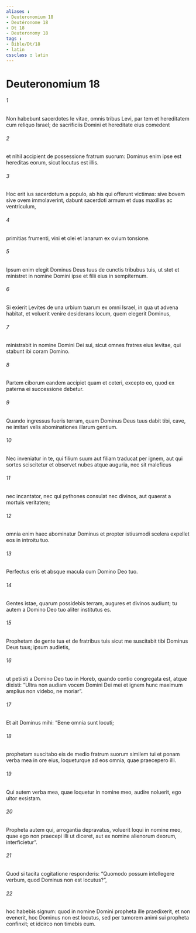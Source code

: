 ```yaml
---
aliases : 
- Deuteronomium 18
- Deutéronome 18
- Dt 18
- Deuteronomy 18
tags : 
- Bible/Dt/18
- latin
cssclass : latin
---
```


# Deuteronomium 18

###### 1
Non habebunt sacerdotes le vitae, omnis tribus Levi, par tem et hereditatem cum reliquo Israel; de sacrificiis Domini et hereditate eius comedent 
###### 2
et nihil accipient de possessione fratrum suorum: Dominus enim ipse est hereditas eorum, sicut locutus est illis.
###### 3
Hoc erit ius sacerdotum a populo, ab his qui offerunt victimas: sive bovem sive ovem immolaverint, dabunt sacerdoti armum et duas maxillas ac ventriculum, 
###### 4
primitias frumenti, vini et olei et lanarum ex ovium tonsione. 
###### 5
Ipsum enim elegit Dominus Deus tuus de cunctis tribubus tuis, ut stet et ministret in nomine Domini ipse et filii eius in sempiternum.
###### 6
Si exierit Levites de una urbium tuarum ex omni Israel, in qua ut advena habitat, et voluerit venire desiderans locum, quem elegerit Dominus, 
###### 7
ministrabit in nomine Domini Dei sui, sicut omnes fratres eius levitae, qui stabunt ibi coram Domino. 
###### 8
Partem ciborum eandem accipiet quam et ceteri, excepto eo, quod ex paterna ei successione debetur.
###### 9
Quando ingressus fueris terram, quam Dominus Deus tuus dabit tibi, cave, ne imitari velis abominationes illarum gentium. 
###### 10
Nec inveniatur in te, qui filium suum aut filiam traducat per ignem, aut qui sortes sciscitetur et observet nubes atque auguria, nec sit maleficus 
###### 11
nec incantator, nec qui pythones consulat nec divinos, aut quaerat a mortuis veritatem; 
###### 12
omnia enim haec abominatur Dominus et propter istiusmodi scelera expellet eos in introitu tuo. 
###### 13
Perfectus eris et absque macula cum Domino Deo tuo. 
###### 14
Gentes istae, quarum possidebis terram, augures et divinos audiunt; tu autem a Domino Deo tuo aliter institutus es.
###### 15
Prophetam de gente tua et de fratribus tuis sicut me suscitabit tibi Dominus Deus tuus; ipsum audietis, 
###### 16
ut petiisti a Domino Deo tuo in Horeb, quando contio congregata est, atque dixisti: “Ultra non audiam vocem Domini Dei mei et ignem hunc maximum amplius non videbo, ne moriar”. 
###### 17
Et ait Dominus mihi: “Bene omnia sunt locuti; 
###### 18
prophetam suscitabo eis de medio fratrum suorum similem tui et ponam verba mea in ore eius, loqueturque ad eos omnia, quae praecepero illi. 
###### 19
Qui autem verba mea, quae loquetur in nomine meo, audire noluerit, ego ultor exsistam. 
###### 20
Propheta autem qui, arrogantia depravatus, voluerit loqui in nomine meo, quae ego non praecepi illi ut diceret, aut ex nomine alienorum deorum, interficietur”. 
###### 21
Quod si tacita cogitatione responderis: “Quomodo possum intellegere verbum, quod Dominus non est locutus?”, 
###### 22
hoc habebis signum: quod in nomine Domini propheta ille praedixerit, et non evenerit, hoc Dominus non est locutus, sed per tumorem animi sui propheta confinxit; et idcirco non timebis eum.
